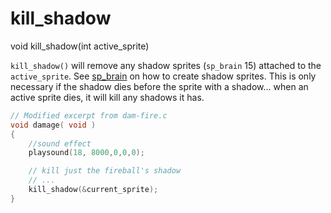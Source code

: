 # kill_shadow

<Prototype>void kill_shadow(int active_sprite)</Prototype>

`kill_shadow()` will remove any shadow sprites (`sp_brain` 15) attached to the `active_sprite`. See [sp_brain](./sp-brain.md) on how to create shadow sprites. This is only necessary if the shadow dies before the sprite with a shadow... when an active sprite dies, it will kill any shadows it has.

```c
// Modified excerpt from dam-fire.c
void damage( void )
{
    //sound effect
    playsound(18, 8000,0,0,0);

    // kill just the fireball's shadow
    // ...    
    kill_shadow(&current_sprite);
}
```
